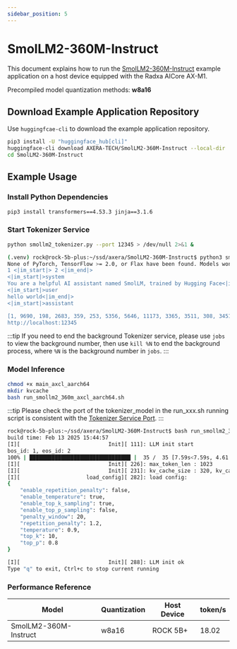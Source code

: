 ```yaml
---
sidebar_position: 5
---
```


# SmolLM2-360M-Instruct

This document explains how to run the [SmolLM2-360M-Instruct](https://huggingface.co/HuggingFaceTB/SmolLM2-360M-Instruct) example application on a host device equipped with the Radxa AICore AX-M1.

Precompiled model quantization methods: **w8a16**

## Download Example Application Repository

Use `huggingfcae-cli` to download the example application repository.

<NewCodeBlock tip="Host" type="Device">

```bash
pip3 install -U "huggingface_hub[cli]"
huggingface-cli download AXERA-TECH/SmolLM2-360M-Instruct --local-dir ./SmolLM2-360M-Instructcd DeepSeek-R1-Distill-Qwen-1.5B
cd SmolLM2-360M-Instruct
```

</NewCodeBlock>

## Example Usage

### Install Python Dependencies

<NewCodeBlock tip="Host" type="Device">

```bash
pip3 install transformers==4.53.3 jinja==3.1.6
```

</NewCodeBlock>

### Start Tokenizer Service

<NewCodeBlock tip="Host" type="Device">

```bash
python smollm2_tokenizer.py --port 12345 > /dev/null 2>&1 &
```

</NewCodeBlock>

```bash
(.venv) rock@rock-5b-plus:~/ssd/axera/SmolLM2-360M-Instruct$ python3 smollm2_tokenizer.py --port 12345
None of PyTorch, TensorFlow >= 2.0, or Flax have been found. Models won't be available and only tokenizers, configuration and file/data utilities can be used.
1 <|im_start|> 2 <|im_end|>
<|im_start|>system
You are a helpful AI assistant named SmolLM, trained by Hugging Face<|im_end|>
<|im_start|>user
hello world<|im_end|>
<|im_start|>assistant

[1, 9690, 198, 2683, 359, 253, 5356, 5646, 11173, 3365, 3511, 308, 34519, 28, 7018, 411, 407, 19712, 8182, 2, 198, 1, 4093, 198, 28120, 905, 2, 198, 1, 520, 9531, 198]
http://localhost:12345
```

:::tip
If you need to end the background Tokenizer service, please use `jobs` to view the background number, then use `kill %N` to end the background process, where `%N` is the background number in `jobs`.
:::

### Model Inference

<NewCodeBlock tip="Host" type="Device">

```bash
chmod +x main_axcl_aarch64
mkdir kvcache
bash run_smollm2_360m_axcl_aarch64.sh
```

</NewCodeBlock>

:::tip
Please check the port of the tokenizer_model in the run_xxx.sh running script is consistent with the [Tokenizer Service Port](#start-tokenizer-service).
:::

```bash
rock@rock-5b-plus:~/ssd/axera/SmolLM2-360M-Instruct$ bash run_smollm2_360m_axcl_aarch64.sh
build time: Feb 13 2025 15:44:57
[I][                            Init][ 111]: LLM init start
bos_id: 1, eos_id: 2
100% | ████████████████████████████████ |  35 /  35 [7.59s<7.59s, 4.61 count/s] init post axmodel okremain_cmm(-1 MB)
[I][                            Init][ 226]: max_token_len : 1023
[I][                            Init][ 231]: kv_cache_size : 320, kv_cache_num: 1023
[I][                     load_config][ 282]: load config:
{
    "enable_repetition_penalty": false,
    "enable_temperature": true,
    "enable_top_k_sampling": true,
    "enable_top_p_sampling": false,
    "penalty_window": 20,
    "repetition_penalty": 1.2,
    "temperature": 0.9,
    "top_k": 10,
    "top_p": 0.8
}

[I][                            Init][ 288]: LLM init ok
Type "q" to exit, Ctrl+c to stop current running
```

### Performance Reference

| Model                 | Quantization | Host Device | token/s |
| --------------------- | ------------ | ----------- | ------- |
| SmolLM2-360M-Instruct | w8a16        | ROCK 5B+    | 18.02   |
